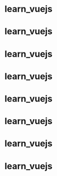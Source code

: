 # learn_vuejs
# learn_vuejs
# learn_vuejs
# learn_vuejs
# learn_vuejs
# learn_vuejs
# learn_vuejs
# learn_vuejs
